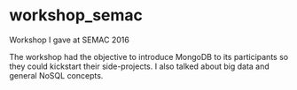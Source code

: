 # workshop_semac
Workshop I gave at SEMAC 2016

The workshop had the objective to introduce MongoDB to its participants so they could kickstart their side-projects. I also talked about big data and general NoSQL concepts.

